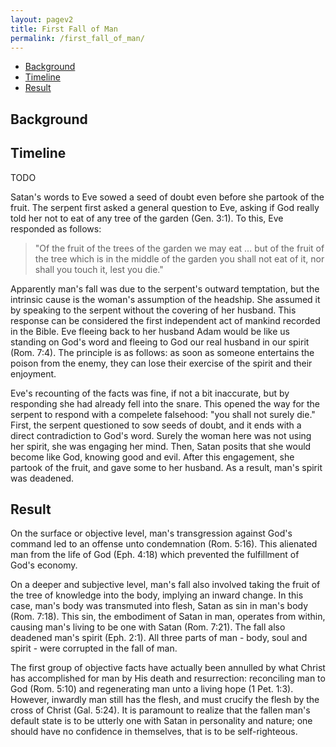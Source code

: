 ```yaml
---
layout: pagev2
title: First Fall of Man
permalink: /first_fall_of_man/
---
```

- [Background](#background)
- [Timeline](#timeline)
- [Result](#result)

## Background



## Timeline
TODO

Satan's words to Eve sowed a seed of doubt even before she partook of the fruit. The serpent first asked a general question to Eve, asking if God really told her not to eat of any tree of the garden (Gen. 3:1). To this, Eve responded as follows:

>"Of the fruit of the trees of the garden we may eat ... but of the fruit of the tree which is in the middle of the garden you shall not eat of it, nor shall you touch it, lest you die."

Apparently man's fall was due to the serpent's outward temptation, but the intrinsic cause is the woman's assumption of the headship. She assumed it by speaking to the serpent without the covering of her husband. This response can be considered the first independent act of mankind recorded in the Bible. Eve fleeing back to her husband Adam would be like us standing on God's word and fleeing to God our real husband in our spirit (Rom. 7:4). The principle is as follows: as soon as someone entertains the poison from the enemy, they can lose their exercise of the spirit and their enjoyment.

Eve's recounting of the facts was fine, if not a bit inaccurate, but by responding she had already fell into the snare. This opened the way for the serpent to respond with a compelete falsehood: "you shall not surely die." First, the serpent questioned to sow seeds of doubt, and it ends with a direct contradiction to God's word. Surely the woman here was not using her spirit, she was engaging her mind. Then, Satan posits that she would become like God, knowing good and evil. After this engagement, she partook of the fruit, and gave some to her husband. As a result, man's spirit was deadened.

## Result

On the surface or objective level, man's transgression against God's command led to an offense unto condemnation (Rom. 5:16). This alienated man from the life of God (Eph. 4:18) which prevented the fulfillment of God's economy. 

On a deeper and subjective level, man's fall also involved taking the fruit of the tree of knowledge into the body, implying an inward change. In this case, man's body was transmuted into flesh, Satan as sin in man's body (Rom. 7:18). This sin, the embodiment of Satan in man, operates from within, causing man's living to be one with Satan (Rom. 7:21). The fall also deadened man's spirit (Eph. 2:1). All three parts of man - body, soul and spirit - were corrupted in the fall of man.

The first group of objective facts have actually been annulled by what Christ has accomplished for man by His death and resurrection: reconciling man to God (Rom. 5:10) and regenerating man unto a living hope (1 Pet. 1:3). However, inwardly man still has the flesh, and must crucify the flesh by the cross of Christ (Gal. 5:24). It is paramount to realize that the fallen man's default state is to be utterly one with Satan in personality and nature; one should have no confidence in themselves, that is to be self-righteous.

